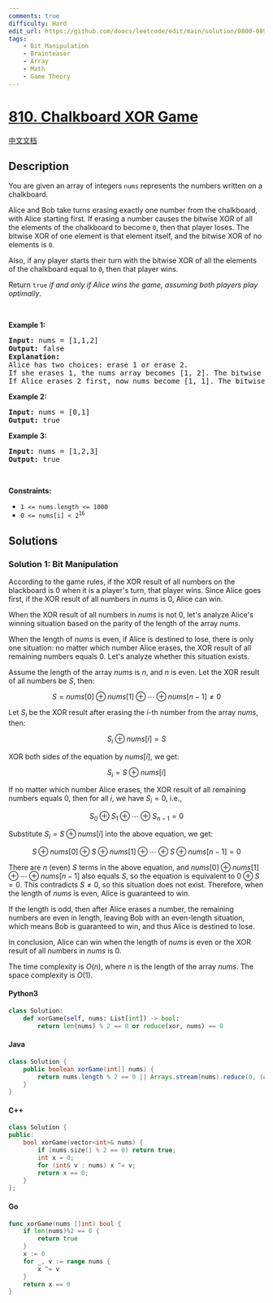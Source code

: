 ```yaml
---
comments: true
difficulty: Hard
edit_url: https://github.com/doocs/leetcode/edit/main/solution/0800-0899/0810.Chalkboard%20XOR%20Game/README_EN.md
tags:
    - Bit Manipulation
    - Brainteaser
    - Array
    - Math
    - Game Theory
---
```


<!-- problem:start -->

# [810. Chalkboard XOR Game](https://leetcode.com/problems/chalkboard-xor-game)

[中文文档](/solution/0800-0899/0810.Chalkboard%20XOR%20Game/README.md)

## Description

<!-- description:start -->

<p>You are given an array of integers <code>nums</code> represents the numbers written on a chalkboard.</p>

<p>Alice and Bob take turns erasing exactly one number from the chalkboard, with Alice starting first. If erasing a number causes the bitwise XOR of all the elements of the chalkboard to become <code>0</code>, then that player loses. The bitwise XOR of one element is that element itself, and the bitwise XOR of no elements is <code>0</code>.</p>

<p>Also, if any player starts their turn with the bitwise XOR of all the elements of the chalkboard equal to <code>0</code>, then that player wins.</p>

<p>Return <code>true</code> <em>if and only if Alice wins the game, assuming both players play optimally</em>.</p>

<p>&nbsp;</p>
<p><strong class="example">Example 1:</strong></p>

<pre>
<strong>Input:</strong> nums = [1,1,2]
<strong>Output:</strong> false
<strong>Explanation:</strong> 
Alice has two choices: erase 1 or erase 2. 
If she erases 1, the nums array becomes [1, 2]. The bitwise XOR of all the elements of the chalkboard is 1 XOR 2 = 3. Now Bob can remove any element he wants, because Alice will be the one to erase the last element and she will lose. 
If Alice erases 2 first, now nums become [1, 1]. The bitwise XOR of all the elements of the chalkboard is 1 XOR 1 = 0. Alice will lose.
</pre>

<p><strong class="example">Example 2:</strong></p>

<pre>
<strong>Input:</strong> nums = [0,1]
<strong>Output:</strong> true
</pre>

<p><strong class="example">Example 3:</strong></p>

<pre>
<strong>Input:</strong> nums = [1,2,3]
<strong>Output:</strong> true
</pre>

<p>&nbsp;</p>
<p><strong>Constraints:</strong></p>

<ul>
	<li><code>1 &lt;= nums.length &lt;= 1000</code></li>
	<li><code>0 &lt;= nums[i] &lt; 2<sup>16</sup></code></li>
</ul>

<!-- description:end -->

## Solutions

<!-- solution:start -->

### Solution 1: Bit Manipulation

According to the game rules, if the XOR result of all numbers on the blackboard is $0$ when it is a player's turn, that player wins. Since Alice goes first, if the XOR result of all numbers in $\textit{nums}$ is $0$, Alice can win.

When the XOR result of all numbers in $\textit{nums}$ is not $0$, let's analyze Alice's winning situation based on the parity of the length of the array $\textit{nums}$.

When the length of $\textit{nums}$ is even, if Alice is destined to lose, there is only one situation: no matter which number Alice erases, the XOR result of all remaining numbers equals $0$. Let's analyze whether this situation exists.

Assume the length of the array $\textit{nums}$ is $n$, and $n$ is even. Let the XOR result of all numbers be $S$, then:

$$
S = \textit{nums}[0] \oplus \textit{nums}[1] \oplus \cdots \oplus \textit{nums}[n-1] \neq 0
$$

Let $S_i$ be the XOR result after erasing the $i$-th number from the array $\textit{nums}$, then:

$$
S_i \oplus \textit{nums}[i] = S
$$

XOR both sides of the equation by $\textit{nums}[i]$, we get:

$$
S_i = S \oplus \textit{nums}[i]
$$

If no matter which number Alice erases, the XOR result of all remaining numbers equals $0$, then for all $i$, we have $S_i = 0$, i.e.,

$$
S_0 \oplus S_1 \oplus \cdots \oplus S_{n-1} = 0
$$

Substitute $S_i = S \oplus \textit{nums}[i]$ into the above equation, we get:

$$
S \oplus \textit{nums}[0] \oplus S \oplus \textit{nums}[1] \oplus \cdots \oplus S \oplus \textit{nums}[n-1] = 0
$$

There are $n$ (even) $S$ terms in the above equation, and $\textit{nums}[0] \oplus \textit{nums}[1] \oplus \cdots \oplus \textit{nums}[n-1]$ also equals $S$, so the equation is equivalent to $0 \oplus S = 0$. This contradicts $S \neq 0$, so this situation does not exist. Therefore, when the length of $\textit{nums}$ is even, Alice is guaranteed to win.

If the length is odd, then after Alice erases a number, the remaining numbers are even in length, leaving Bob with an even-length situation, which means Bob is guaranteed to win, and thus Alice is destined to lose.

In conclusion, Alice can win when the length of $\textit{nums}$ is even or the XOR result of all numbers in $\textit{nums}$ is $0$.

The time complexity is $O(n)$, where $n$ is the length of the array $\textit{nums}$. The space complexity is $O(1)$.

<!-- tabs:start -->

#### Python3

```python
class Solution:
    def xorGame(self, nums: List[int]) -> bool:
        return len(nums) % 2 == 0 or reduce(xor, nums) == 0
```

#### Java

```java
class Solution {
    public boolean xorGame(int[] nums) {
        return nums.length % 2 == 0 || Arrays.stream(nums).reduce(0, (a, b) -> a ^ b) == 0;
    }
}
```

#### C++

```cpp
class Solution {
public:
    bool xorGame(vector<int>& nums) {
        if (nums.size() % 2 == 0) return true;
        int x = 0;
        for (int& v : nums) x ^= v;
        return x == 0;
    }
};
```

#### Go

```go
func xorGame(nums []int) bool {
	if len(nums)%2 == 0 {
		return true
	}
	x := 0
	for _, v := range nums {
		x ^= v
	}
	return x == 0
}
```

<!-- tabs:end -->

<!-- solution:end -->

<!-- problem:end -->
